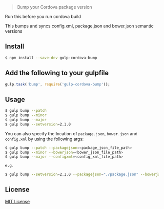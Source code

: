 > Bump your Cordova package version

Run this before you run cordova build

This bumps and syncs config.xml, package.json and bower.json semantic versions

## Install

```sh
$ npm install --save-dev gulp-cordova-bump
```

## Add the following to your gulpfile

```js
gulp.task('bump', require('gulp-cordova-bump'));
```
## Usage
```sh
$ gulp bump --patch
$ gulp bump --minor
$ gulp bump --major
$ gulp bump --setversion=2.1.0
```
You can also specify the location of `package.json`, `bower.json` and `config.xml` by using the following args:
```sh
$ gulp bump --patch --packagejson=<package_json_file_path>
$ gulp bump --minor --bowerjson=<bower_json_file_path>
$ gulp bump --major --configxml=<config_xml_file_path>

e.g.

$ gulp bump --setversion=2.1.0 --packagejson="./package.json" --bowerjson="./bower.json" --configxml="./config.xml"
```



## License

[MIT License](http://en.wikipedia.org/wiki/MIT_License)
